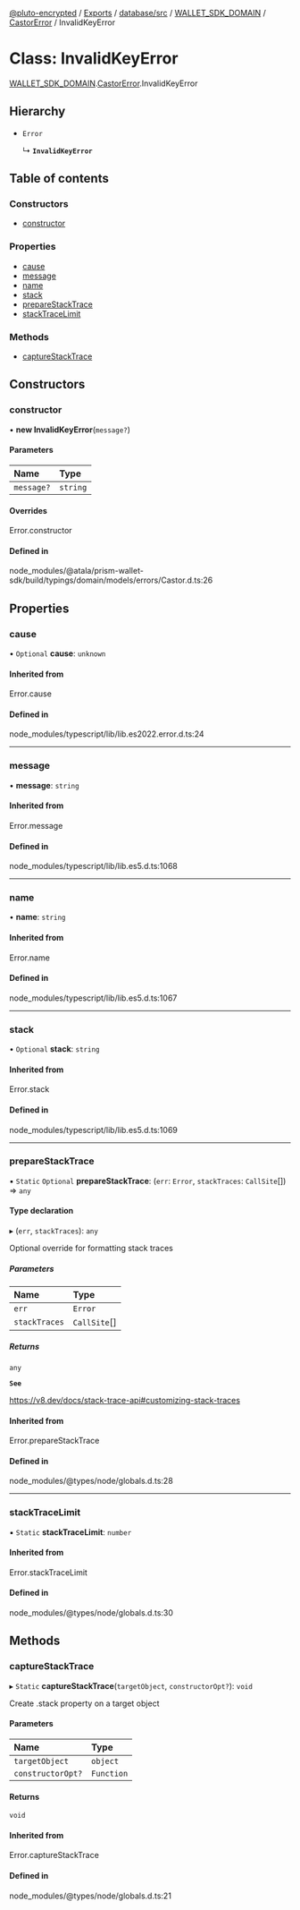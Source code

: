 [@pluto-encrypted](../README.md) / [Exports](../modules.md) / [database/src](../modules/database_src.md) / [WALLET\_SDK\_DOMAIN](../modules/database_src.WALLET_SDK_DOMAIN.md) / [CastorError](../modules/database_src.WALLET_SDK_DOMAIN.CastorError.md) / InvalidKeyError

# Class: InvalidKeyError

[WALLET\_SDK\_DOMAIN](../modules/database_src.WALLET_SDK_DOMAIN.md).[CastorError](../modules/database_src.WALLET_SDK_DOMAIN.CastorError.md).InvalidKeyError

## Hierarchy

- `Error`

  ↳ **`InvalidKeyError`**

## Table of contents

### Constructors

- [constructor](database_src.WALLET_SDK_DOMAIN.CastorError.InvalidKeyError.md#constructor)

### Properties

- [cause](database_src.WALLET_SDK_DOMAIN.CastorError.InvalidKeyError.md#cause)
- [message](database_src.WALLET_SDK_DOMAIN.CastorError.InvalidKeyError.md#message)
- [name](database_src.WALLET_SDK_DOMAIN.CastorError.InvalidKeyError.md#name)
- [stack](database_src.WALLET_SDK_DOMAIN.CastorError.InvalidKeyError.md#stack)
- [prepareStackTrace](database_src.WALLET_SDK_DOMAIN.CastorError.InvalidKeyError.md#preparestacktrace)
- [stackTraceLimit](database_src.WALLET_SDK_DOMAIN.CastorError.InvalidKeyError.md#stacktracelimit)

### Methods

- [captureStackTrace](database_src.WALLET_SDK_DOMAIN.CastorError.InvalidKeyError.md#capturestacktrace)

## Constructors

### constructor

• **new InvalidKeyError**(`message?`)

#### Parameters

| Name | Type |
| :------ | :------ |
| `message?` | `string` |

#### Overrides

Error.constructor

#### Defined in

node_modules/@atala/prism-wallet-sdk/build/typings/domain/models/errors/Castor.d.ts:26

## Properties

### cause

• `Optional` **cause**: `unknown`

#### Inherited from

Error.cause

#### Defined in

node_modules/typescript/lib/lib.es2022.error.d.ts:24

___

### message

• **message**: `string`

#### Inherited from

Error.message

#### Defined in

node_modules/typescript/lib/lib.es5.d.ts:1068

___

### name

• **name**: `string`

#### Inherited from

Error.name

#### Defined in

node_modules/typescript/lib/lib.es5.d.ts:1067

___

### stack

• `Optional` **stack**: `string`

#### Inherited from

Error.stack

#### Defined in

node_modules/typescript/lib/lib.es5.d.ts:1069

___

### prepareStackTrace

▪ `Static` `Optional` **prepareStackTrace**: (`err`: `Error`, `stackTraces`: `CallSite`[]) => `any`

#### Type declaration

▸ (`err`, `stackTraces`): `any`

Optional override for formatting stack traces

##### Parameters

| Name | Type |
| :------ | :------ |
| `err` | `Error` |
| `stackTraces` | `CallSite`[] |

##### Returns

`any`

**`See`**

https://v8.dev/docs/stack-trace-api#customizing-stack-traces

#### Inherited from

Error.prepareStackTrace

#### Defined in

node_modules/@types/node/globals.d.ts:28

___

### stackTraceLimit

▪ `Static` **stackTraceLimit**: `number`

#### Inherited from

Error.stackTraceLimit

#### Defined in

node_modules/@types/node/globals.d.ts:30

## Methods

### captureStackTrace

▸ `Static` **captureStackTrace**(`targetObject`, `constructorOpt?`): `void`

Create .stack property on a target object

#### Parameters

| Name | Type |
| :------ | :------ |
| `targetObject` | `object` |
| `constructorOpt?` | `Function` |

#### Returns

`void`

#### Inherited from

Error.captureStackTrace

#### Defined in

node_modules/@types/node/globals.d.ts:21
